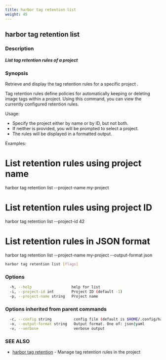 ```yaml
---
title: harbor tag retention list
weight: 45
---
```

## harbor tag retention list

### Description

##### List tag retention rules of a project

### Synopsis

Retrieve and display the tag retention rules for a specific project .

Tag retention rules define policies for automatically keeping or deleting image tags 
within a project. Using this command, you can view the currently configured 
retention rules.

Usage:
  - Specify the project either by name or by ID, but not both.
  - If neither is provided, you will be prompted to select a project.
  - The rules will be displayed in a formatted output.

Examples:
  # List retention rules using project name
  harbor tag retention list --project-name my-project

  # List retention rules using project ID
  harbor tag retention list --project-id 42

  # List retention rules in JSON format
  harbor tag retention list --project-name my-project --output-format json

```sh
harbor tag retention list [flags]
```

### Options

```sh
  -h, --help                  help for list
  -i, --project-id int        Project ID (default -1)
  -p, --project-name string   Project name
```

### Options inherited from parent commands

```sh
  -c, --config string          config file (default is $HOME/.config/harbor-cli/config.yaml)
  -o, --output-format string   Output format. One of: json|yaml
  -v, --verbose                verbose output
```

### SEE ALSO

* [harbor tag retention](harbor-tag-retention.md)	 - Manage tag retention rules in the project

